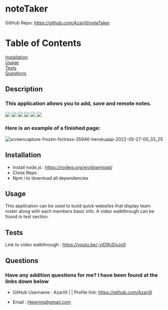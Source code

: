 # noteTaker
GitHub Repo: https://github.com/Azariill/noteTaker

# Table of Contents
  [Installation](#installation)<br>
  [Usage](#usage)<br>
  [Tests](#tests)<br>
  [Questions](#questions)<br>


## Description
  ### This application allows you to add, save and remote notes.
  <img src="https://img.shields.io/badge/JavaScript-323330?style=for-the-badge&logo=javascript&logoColor=F7DF1E"/> <img src="https://img.shields.io/badge/Bootstrap-563D7C?style=for-the-badge&logo=bootstrap&logoColor=white"/>
  <img src="https://img.shields.io/badge/Node.js-339933?style=for-the-badge&logo=nodedotjs&logoColor=white"/>
  <img src="https://img.shields.io/badge/HTML5-E34F26?style=for-the-badge&logo=html5&logoColor=white"/>
  <img src="https://img.shields.io/badge/Jest-C21325?style=for-the-badge&logo=jest&logoColor=white"/>
  <img src="https://img.shields.io/badge/npm-CB3837?style=for-the-badge&logo=npm&logoColor=white"/>
  ### Here is an example of a finished page: 
  ![screencapture-frozen-fortress-35946-herokuapp-2022-05-27-00_33_25](https://user-images.githubusercontent.com/99227667/170636161-97eb543e-d819-4f4d-b598-fae6419d72d7.jpg)


## Installation

* Install node.js : https://nodejs.org/en/download/ <br>
* Clone Repo<br>
* Npm i to download all dependencies<br>
   
## Usage
  This application can be used to build quick websites that display team roster along with each members basic info. A video walkthrough can be found in test section.
  
## Tests
  Link to video walkthrough : https://youtu.be/-ytD9UDvJo0
  
## Questions
  
### Have any addition questions for me? I have been found at the links down below<br>
  
- GitHub Username : Azariill | | Profile link: https://github.com/Azariill<br>
  
- Email : Heierms@gmail.com
